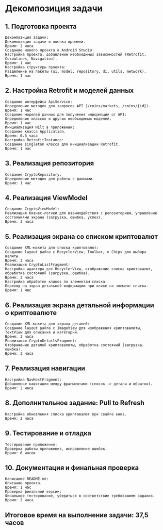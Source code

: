 # Декомпозиция задачи
## 1. Подготовка проекта

    Декомпозиция задачи:
    Декомпозиция задачи и оценка времени.
    Время: 2 часа
    Создание нового проекта в Android Studio:
    Настройка проекта, добавление необходимых зависимостей (Retrofit, Coroutines, Navigation).
    Время: 1 час
    Настройка структуры проекта:
    Разделение на пакеты (ui, model, repository, di, utils, network).
    Время: 1 час

## 2. Настройка Retrofit и моделей данных

    Создание интерфейса ApiService:
    Определение методов для запросов API (/coins/markets, /coins/{id}).
    Время: 1 час
    Создание моделей данных для получения информации от API:
    Определение классов и других необходимых моделей.
    Время: 1 час
    Инициализация Hilt в приложении:
    Создание класса Application.
    Время: 0.5 часа
    Настройка RetrofitInstance:
    Создание singleton класса для инициализации Retrofit.
    Время: 1 час

## 3. Реализация репозитория

    Создание CryptoRepository:
    Определение методов для работы с данными.
    Время: 1 час

## 4. Реализация ViewModel

    Создание CryptoViewModel:
    Реализация бизнес-логики для взаимодействия с репозиторием, управление состояниями экрана (загрузка, ошибка, успех).
    Время: 3 часа

## 5. Реализация экрана со списком криптовалют

    Создание XML-макета для списка криптовалют:
    Создание layout файла с RecyclerView, Toolbar, и Chips для выбора валюты.
    Время: 3 часа
    Реализация CryptoListFragment:
    Настройка адаптера для RecyclerView, отображение списка криптовалют, обработка состояний (загрузка, ошибка).
    Время: 3 часа
    Настройка обработки кликов по элементам списка:
    Переход на экран детальной информации при клике на элемент списка.
    Время: 1 час

## 6. Реализация экрана детальной информации о криптовалюте

    Создание XML-макета для экрана деталей:
    Создание layout файла с ImageView для изображения криптовалюты, TextView для описания и категорий.
    Время: 3 часа
    Реализация CryptoDetailsFragment:
    Отображение деталей криптовалюты, обработка состояний (загрузка, ошибка).
    Время: 3 часа

## 7. Реализация навигации

    Настройка NavHostFragment:
    Добавление навигации между фрагментами (список -> детали и обратно).
    Время: 2 часа

## 8. Дополнительное задание: Pull to Refresh

    Настройка обновления списка криптовалют при свайпе вниз.
    Время: 2 часа

## 9. Тестирование и отладка

    Тестирование приложения:
    Проверка работы приложения, исправление ошибок.
    Время: 6 часов

## 10. Документация и финальная проверка

    Написание README.md:
    Описание проекта.
    Время: 1 час
    Проверка финальной версии:
    Финальное тестирование, убедиться в соответствии требованиям задания.
    Время: 2 часа
    
## Итоговое время на выполнение задачи: 37,5 часов
